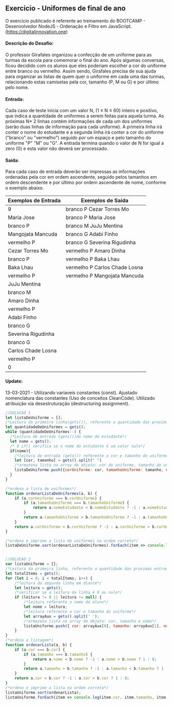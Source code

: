## Exercicio - Uniformes de final de ano

O exercicio publicado é referente ao treinamento do BOOTCAMP - Desenvolvedor NodeJS - Ordenação e Filtro em JavaScript.(https://digitalinnovation.one)


#### Descrição do Desafio:

O professor Girafales organizou a confecção de um uniforme para as turmas da escola para comemorar o final do ano. Após algumas conversas, ficou decidido com os alunos que eles poderiam escolher a cor do uniforme entre branco ou vermelho. Assim sendo, Girafales precisa de sua ajuda para organizar as listas de quem quer o uniforme em cada uma das turmas, relacionando estas camisetas pela cor, tamanho (P, M ou G) e por último pelo nome.


#### Entrada:

Cada caso de teste inicia com um valor N, (1 ≤ N ≤ 60) inteiro e positivo, que indica a quantidade de uniformes a serem feitas para aquela turma. As próximas N* 2 linhas contém informações de cada um dos uniformes (serão duas linhas de informação para cada uniforme). A primeira linha irá conter o nome do estudante e a segunda linha irá conter a cor do uniforme ("branco" ou "vermelho") seguido por um espaço e pelo tamanho do uniforme "P" "M" ou "G". A entrada termina quando o valor de N for igual a zero (0) e esta valor não deverá ser processado.


#### Saída:

Para cada caso de entrada deverão ser impressas as informações ordenadas pela cor em ordem ascendente, seguido pelos tamanhos em ordem descendente e por último por ordem ascendente de nome, conforme o exemplo abaixo.

Exemplos de Entrada  | Exemplos de Saída
------------- | -------------
9 | branco P Cezar Torres Mo
Maria Jose | branco P Maria Jose
branco P | branco M JuJu Mentina
Mangojata Mancuda | branco G Adabi Finho
vermelho P | branco G Severina Rigudinha
Cezar Torres Mo | vermelho P Amaro Dinha
branco P | vermelho P Baka Lhau
Baka Lhau | vermelho P Carlos Chade Losna
vermelho P | vermelho P Mangojata Mancuda
JuJu Mentina|
branco M|
Amaro Dinha|
vermelho P|
Adabi Finho|
branco G|
Severina Rigudinha|
branco G|
Carlos Chade Losna|
vermelho P|
0|


#### Update:
13-03-2021 - Utilizando variaveis constantes (const). Ajustado nomenclatura das constantes (Uso de conceitos CleanCode). Utilizado atribuição via desestruturação (destructuring assignment).


```javascript
//SOLUCAO 1
let listaDeUniforme = [];
/*Leitura da primeira linha(gets()), referente a quantidade das proximas entrada de dados.*/
let quantidadeDeUniformes = gets();
while (quantidadeDeUniformes--) {  
  /*Leitura de entrada (gets())do nome do estudante*/
  let nome = gets();
  /* O if() verifica se o nome do estudante é um valor nulo*/
  if(nome){
    /*leitura de entrada (gets()) referente a cor e tamanho do uniforme*/
    let [cor, tamanho] = gets().split(" ")
    /*armazena lista no array de objeto: cor do uniforme, tamanho do uniforme e nome do estudante*/
    listaDeUniforme.push({corUniforme: cor, tamanhoUniforme: tamanho, nomeEstudante: nome});
  }
}

/*ordena a lista de uniformes*/ 
function ordenarListaDeUniformes(a, b) {
    if (a.corUniforme === b.corUniforme) {
        if (a.tamanhoUniforme === b.tamanhoUniforme) {
            return a.nomeEstudante < b.nomeEstudante ? -1 : a.nomeEstudante > b.nomeEstudante ? 1 : 0;
        }
        return a.tamanhoUniforme > b.tamanhoUniforme ? -1 : a.tamanhoUniforme < b.tamanhoUniforme ? 1 : 0;
    }
    return a.corUniforme < b.corUniforme ? -1 : a.corUniforme > b.corUniforme ? 1 : 0;
}

/*ordena e imprime a lista de uniformes na ordem correta*/
listaDeUniforme.sort(ordenarListaDeUniformes).forEach(item => console.log(item.corUniforme, item.tamanhoUniforme, item.nomeEstudante));


//SOLUCAO 2
var listaUniforme = [];
/*Leitura da primeira linha, referente a quantidade das proximas entrada de dados*/
let totalItems = gets();
for (let i = 0; i < totalItems; i++) {
    /*leitura da segunda linha em diante*/
    let leitura = gets();
    /*verificar se a leitura da linha é 0 ou nulo*/
    if (leitura != 0 || leitura != null) {
        /*leitura referente o nome do aluno*/
        let nome = leitura;
        /*leitura referente a cor e tamanho do uniforme*/
        let arrayAux = gets().split(' ');
        /*armazena lista no array de objeto: cor, tamanho e nome*/
        listaUniforme.push({ cor: arrayAux[0], tamanho: arrayAux[1], nome: nome })
    }
}
/*ordena a listagem*/ 
function ordenarLista(a, b) {
    if (a.cor === b.cor) {
        if (a.tamanho === b.tamanho) {
            return a.nome < b.nome ? -1 : a.nome > b.nome ? 1 : 0;
        }
        return a.tamanho > b.tamanho ? -1 : a.tamanho < b.tamanho ? 1 : 0;
    }
    return a.cor < b.cor ? -1 : a.cor > b.cor ? 1 : 0;
}
/*ordena e imprime a lista na ordem correta*/
listaUniforme.sort(ordenarLista);
listaUniforme.forEach(item => console.log(item.cor, item.tamanho, item.nome));
```
